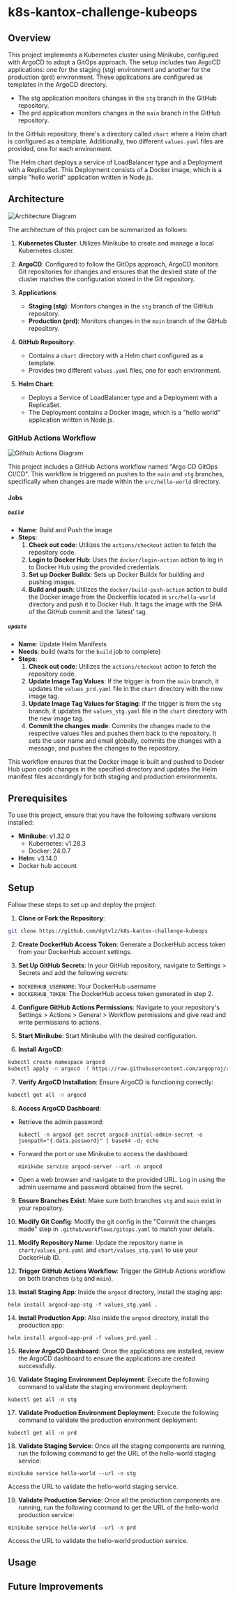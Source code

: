 # k8s-kantox-challenge-kubeops

## Overview

This project implements a Kubernetes cluster using Minikube, configured with ArgoCD to adopt a GitOps approach. The setup includes two ArgoCD applications: one for the staging (stg) environment and another for the production (prd) environment. These applications are configured as templates in the ArgoCD directory. 

- The stg application monitors changes in the `stg` branch in the GitHub repository.
- The prd application monitors changes in the `main` branch in the GitHub repository.

In the GitHub repository, there's a directory called `chart` where a Helm chart is configured as a template. Additionally, two different `values.yaml` files are provided, one for each environment.

The Helm chart deploys a service of LoadBalancer type and a Deployment with a ReplicaSet. This Deployment consists of a Docker image, which is a simple "hello world" application written in Node.js.

## Architecture

![Architecture Diagram](docs/kantox-gitops-k8s.drawio.png)

The architecture of this project can be summarized as follows:

1. **Kubernetes Cluster**: Utilizes Minikube to create and manage a local Kubernetes cluster.

2. **ArgoCD**: Configured to follow the GitOps approach, ArgoCD monitors Git repositories for changes and ensures that the desired state of the cluster matches the configuration stored in the Git repository.

3. **Applications**:
   - **Staging (stg)**: Monitors changes in the `stg` branch of the GitHub repository.
   - **Production (prd)**: Monitors changes in the `main` branch of the GitHub repository.

4. **GitHub Repository**:
   - Contains a `chart` directory with a Helm chart configured as a template.
   - Provides two different `values.yaml` files, one for each environment.

5. **Helm Chart**:
   - Deploys a Service of LoadBalancer type and a Deployment with a ReplicaSet.
   - The Deployment contains a Docker image, which is a "hello world" application written in Node.js.


### GitHub Actions Workflow

![Github Actions Diagram](docs/kantox-gitops-github.drawio.png)

This project includes a GitHub Actions workflow named "Argo CD GitOps CI/CD". This workflow is triggered on pushes to the `main` and `stg` branches, specifically when changes are made within the `src/hello-world` directory.

#### Jobs

##### `build`

- **Name**: Build and Push the image
- **Steps**:
  1. **Check out code**: Utilizes the `actions/checkout` action to fetch the repository code.
  2. **Login to Docker Hub**: Uses the `docker/login-action` action to log in to Docker Hub using the provided credentials.
  3. **Set up Docker Buildx**: Sets up Docker Buildx for building and pushing images.
  4. **Build and push**: Utilizes the `docker/build-push-action` action to build the Docker image from the Dockerfile located in `src/hello-world` directory and push it to Docker Hub. It tags the image with the SHA of the GitHub commit and the 'latest' tag.

##### `update`

- **Name**: Update Helm Manifests
- **Needs**: build (waits for the `build` job to complete)
- **Steps**:
  1. **Check out code**: Utilizes the `actions/checkout` action to fetch the repository code.
  2. **Update Image Tag Values**: If the trigger is from the `main` branch, it updates the `values_prd.yaml` file in the `chart` directory with the new image tag.
  3. **Update Image Tag Values for Staging**: If the trigger is from the `stg` branch, it updates the `values_stg.yaml` file in the `chart` directory with the new image tag.
  4. **Commit the changes made**: Commits the changes made to the respective values files and pushes them back to the repository. It sets the user name and email globally, commits the changes with a message, and pushes the changes to the repository.

This workflow ensures that the Docker image is built and pushed to Docker Hub upon code changes in the specified directory and updates the Helm manifest files accordingly for both staging and production environments.

## Prerequisites

To use this project, ensure that you have the following software versions installed:

- **Minikube**: v1.32.0
  - Kubernetes: v1.28.3
  - Docker: 24.0.7
- **Helm**: v3.14.0
- Docker hub account

## Setup

Follow these steps to set up and deploy the project:

1. **Clone or Fork the Repository**:
```bash
git clone https://github.com/dgtvlz/k8s-kantox-challenge-kubeops
```

2. **Create DockerHub Access Token**:
Generate a DockerHub access token from your DockerHub account settings.

3. **Set Up GitHub Secrets**:
In your GitHub repository, navigate to Settings > Secrets and add the following secrets:
- `DOCKERHUB_USERNAME`: Your DockerHub username
- `DOCKERHUB_TOKEN`: The DockerHub access token generated in step 2.

4. **Configure GitHub Actions Permissions**:
Navigate to your repository's Settings > Actions > General > Workflow permissions and give read and write permissions to actions.

5. **Start Minikube**:
Start Minikube with the desired configuration.

6. **Install ArgoCD**:
```bash
kubectl create namespace argocd
kubectl apply -n argocd -f https://raw.githubusercontent.com/argoproj/argo-cd/stable/manifests/install.yaml
```

7. **Verify ArgoCD Installation**:
Ensure ArgoCD is functioning correctly:
```bash
kubectl get all -n argocd
```

8. **Access ArgoCD Dashboard**:
- Retrieve the admin password:
  ```
  kubectl -n argocd get secret argocd-initial-admin-secret -o jsonpath="{.data.password}" | base64 -d; echo
  ```
- Forward the port or use Minikube to access the dashboard:
  ```
  minikube service argocd-server --url -n argocd
  ```
- Open a web browser and navigate to the provided URL. Log in using the admin username and password obtained from the secret.

9. **Ensure Branches Exist**:
 Make sure both branches `stg` and `main` exist in your repository.

10. **Modify Git Config**:
 Modify the git config in the "Commit the changes made" step in `.github/workflows/gitops.yaml` to match your details.

11. **Modify Repository Name**:
 Update the repository name in `chart/values_prd.yaml` and `chart/values_stg.yaml` to use your DockerHub ID.

12. **Trigger GitHub Actions Workflow**:
 Trigger the GitHub Actions workflow on both branches (`stg` and `main`).

13. **Install Staging App**:
 Inside the `argocd` directory, install the staging app:
 ```
 helm install argocd-app-stg -f values_stg.yaml .
 ```

14. **Install Production App**:
 Also inside the `argocd` directory, install the production app:
 ```
 helm install argocd-app-prd -f values_prd.yaml .
 ```

15. **Review ArgoCD Dashboard**:
 Once the applications are installed, review the ArgoCD dashboard to ensure the applications are created successfully.

16. **Validate Staging Environment Deployment**:
 Execute the following command to validate the staging environment deployment:
 ```
 kubectl get all -n stg
 ```

17. **Validate Production Environment Deployment**:
 Execute the following command to validate the production environment deployment:
 ```
 kubectl get all -n prd
 ```

18. **Validate Staging Service**:
 Once all the staging components are running, run the following command to get the URL of the hello-world staging service:
 ```
 minikube service hello-world --url -n stg
 ```
 Access the URL to validate the hello-world staging service.

19. **Validate Production Service**:
 Once all the production components are running, run the following command to get the URL of the hello-world production service:
 ```
 minikube service hello-world --url -n prd
 ```
 Access the URL to validate the hello-world production service.

## Usage


## Future Improvements

